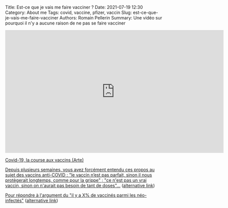 Title: Est-ce que je vais me faire vacciner ?
Date: 2021-07-19 12:30
Category: About me
Tags: covid, vaccine, pfizer, vaccin
Slug: est-ce-que-je-vais-me-faire-vacciner
Authors: Romain Pellerin
Summary: Une vidéo sur pourquoi il n'y a aucune raison de ne pas se faire vacciner

<iframe width="700" height="394" src="https://www.youtube-nocookie.com/embed/GBzJ77y8Bho" frameborder="0" allow="accelerometer; autoplay; encrypted-media; gyroscope; picture-in-picture" allowfullscreen></iframe>

[Covid-19, la course aux vaccins (Arte)](https://www.arte.tv/fr/videos/104055-000-A/covid-19-la-course-aux-vaccins/)

[Depuis plusieurs semaines, vous avez forcément entendu ces propos au sujet des vaccins anti-COVID : "le vaccin n’est pas parfait, sinon il nous protègerait longtemps, comme pour la grippe" ; "ce n'est pas un vrai vaccin, sinon on n'aurait pas besoin de tant de doses"...](https://twitter.com/C_A_Gustave/status/1482036177335115779) ([alternative link](https://threadreaderapp.com/thread/1482036177335115779.html))

[Pour répondre à l'argument du "il y a X% de vaccinés parmi les néo-infectés"](https://twitter.com/lionel_case/status/1409858174765654021) ([alternative link](https://threadreaderapp.com/thread/1482036177335115779.html))
